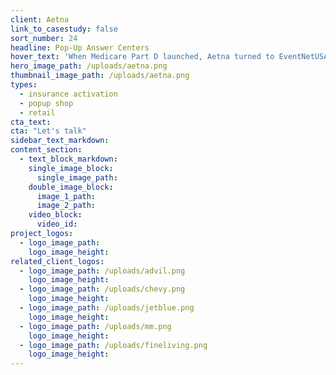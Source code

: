 ```yaml
---
client: Aetna
link_to_casestudy: false
sort_number: 24
headline: Pop-Up Answer Centers
hover_text: 'When Medicare Part D launched, Aetna turned to EventNetUSA to educate consumers using kiosks in shopping malls and HEB stores'
hero_image_path: /uploads/aetna.png
thumbnail_image_path: /uploads/aetna.png
types:
  - insurance activation
  - popup shop
  - retail
cta_text:
cta: "Let's talk"
sidebar_text_markdown:
content_section:
  - text_block_markdown:
    single_image_block:
      single_image_path:
    double_image_block:
      image_1_path:
      image_2_path:
    video_block:
      video_id:
project_logos:
  - logo_image_path:
    logo_image_height:
related_client_logos:
  - logo_image_path: /uploads/advil.png
    logo_image_height:
  - logo_image_path: /uploads/chevy.png
    logo_image_height:
  - logo_image_path: /uploads/jetblue.png
    logo_image_height:
  - logo_image_path: /uploads/mm.png
    logo_image_height:
  - logo_image_path: /uploads/fineliving.png
    logo_image_height:
---
```

